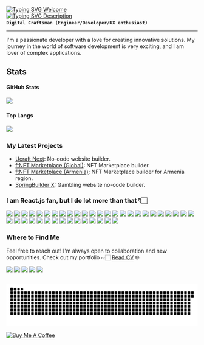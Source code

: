 [![Typing SVG Welcome](https://readme-typing-svg.demolab.com?font=Anta&size=32&duration=1&pause=2000&color=8ec07c&repeat=false&random=false&width=300&lines=Hello%2C+I+am+David)](https://git.io/typing-svg)  
[![Typing SVG Description](https://readme-typing-svg.demolab.com?font=Fira+Code&size=22&duration=1000&pause=2000&color=9AC08C&random=false&width=435&lines=Front-end+Software+Engineer;7+years+of+coding+experience)](https://git.io/typing-svg)  
**`Digital Craftsman (Engineer/Developer/UX enthusiast)`**

---

I'm a passionate developer with a love for creating innovative solutions. My journey in the world of software development is very exciting, and I am lover of complex applications.

## Stats

#### GitHub Stats
<img src="https://github-readme-stats-kigary.vercel.app/api?hide=issues&theme=gruvbox&username=kigary&show_icons=true&hide_title=true" />

#### Top Langs
<img src="https://github-readme-stats-kigary.vercel.app/api/top-langs/?username=kigary&layout=compact&hide_title=true&size_weight=0.5&count_weight=0.5" />

### My Latest Projects

- [Ucraft Next](https://next.ucraft.com/): No-code website builder.
- [ftNFT Marketplace (Global)](https://www.ftnft.com/): NFT Marketplace builder.
- [ftNFT Marketplace (Armenia)](https://ftnft.am/en): NFT Marketplace builder for Armenia region.
- [SpringBuilder X](https://www.betconstruct.com/springbuilderx): Gambling website no-code builder.

### I am React.js fan, but I do lot more than that 👇🏻

<p>
    <img src="https://img.shields.io/badge/React-20232A?style=for-the-badge&logo=react&logoColor=61DAFB" height=32 />
    <img src="https://img.shields.io/badge/TypeScript-007ACC?style=for-the-badge&logo=typescript&logoColor=white" height=32 />
    <img src="https://img.shields.io/badge/JavaScript-F7DF1E?style=for-the-badge&logo=javascript&logoColor=062e6f" height=32 />
    <img src="https://img.shields.io/badge/-React%20Query-FF4154?style=for-the-badge&logo=react%20query&logoColor=white" height=32 />
    <img src="https://img.shields.io/badge/Redux-593D88?style=for-the-badge&logo=redux&logoColor=white" height=32 />
    <img src="https://img.shields.io/badge/React_Router-CA4245?style=for-the-badge&logo=react-router&logoColor=white" height=32 />
    <img src="https://img.shields.io/badge/next.js-000000?style=for-the-badge&logo=nextdotjs&logoColor=white" height=32 />
    <img src="https://img.shields.io/badge/json%20web%20tokens-323330?style=for-the-badge&logo=json-web-tokens&logoColor=pink" height=32 />
    <img src="https://img.shields.io/badge/Python-3776AB?style=for-the-badge&logo=python&logoColor=ffef00" height=32 />
    <img src="https://img.shields.io/badge/C%2B%2B-00599C?style=for-the-badge&logo=c%2B%2B&logoColor=white" height=32 />
    <img src="https://img.shields.io/badge/Swift-FA7343?style=for-the-badge&logo=swift&logoColor=white" height=32 />
    <img src="https://img.shields.io/badge/Vercel-000000?style=for-the-badge&logo=vercel&logoColor=white" height=32 />
    <img src="https://img.shields.io/badge/Jest-323330?style=for-the-badge&logo=Jest&logoColor=white" height=32 />
    <img src="https://img.shields.io/badge/MySQL-00000F?style=for-the-badge&logo=mysql&logoColor=white" height=32 />
    <img src="https://img.shields.io/badge/styled--components-DB7093?style=for-the-badge&logo=styled-components&logoColor=white" height=32 />
    <img src="https://img.shields.io/badge/Tailwind_CSS-38B2AC?style=for-the-badge&logo=tailwind-css&logoColor=white" height=32 />
    <img src="https://img.shields.io/badge/GraphQL-E434AA?style=for-the-badge&logo=graphql&logoColor=white" height=32 />
    <img src="https://img.shields.io/badge/Linux-FCC624?style=for-the-badge&logo=linux&logoColor=black" height=32 />
    <img src="https://img.shields.io/badge/Shell_Script-121011?style=for-the-badge&logo=gnu-bash&logoColor=white" height=32 />
    <img src="https://img.shields.io/badge/webpack-%238DD6F9.svg?style=for-the-badge&logo=webpack&logoColor=black" height=32 />
    <img src="https://img.shields.io/badge/yarn-%232C8EBB.svg?style=for-the-badge&logo=yarn&logoColor=white" height=32 />
    <img src="https://img.shields.io/badge/NPM-%23CB3837.svg?style=for-the-badge&logo=npm&logoColor=white" height=32 />
    <img src="https://img.shields.io/badge/ember-1C1E24?style=for-the-badge&logo=ember.js&logoColor=D04A37" height=32 />
    <img src="https://img.shields.io/badge/less-2B4C80?style=for-the-badge&logo=less&logoColor=white" height=32 />
    <img src="https://img.shields.io/badge/rxjs-%23B7178C.svg?style=for-the-badge&logo=reactivex&logoColor=white" height=32 />
    <img src="https://img.shields.io/badge/web3.js-F16822?style=for-the-badge&logo=web3.js&logoColor=white" height=32 />
    <img src="https://img.shields.io/badge/github%20actions-%232671E5.svg?style=for-the-badge&logo=githubactions&logoColor=white" height=32 />
    <img src="https://img.shields.io/badge/firebase-a08021?style=for-the-badge&logo=firebase&logoColor=ffcd34" height=32 />
    <img src="https://img.shields.io/badge/Obsidian-%23483699.svg?style=for-the-badge&logo=obsidian&logoColor=white" height=32 />
    <img src="https://img.shields.io/badge/IntelliJIDEA-000000.svg?style=for-the-badge&logo=intellij-idea&logoColor=white" height=32 />
    <img src="https://img.shields.io/badge/Solidity-%23363636.svg?style=for-the-badge&logo=solidity&logoColor=white" height=32 />
    <img src="https://img.shields.io/badge/Kali-268BEE?style=for-the-badge&logo=kalilinux&logoColor=white" height=32 />
    <img src="https://img.shields.io/badge/Ubuntu-E95420?style=for-the-badge&logo=ubuntu&logoColor=white" height=32 />
    <img src="https://img.shields.io/badge/Debian-D70A53?style=for-the-badge&logo=debian&logoColor=white" height=32 />
    <img src="https://img.shields.io/badge/docker-%230db7ed.svg?style=for-the-badge&logo=docker&logoColor=white" height=32 />
    <img src="https://img.shields.io/badge/jira-%230A0FFF.svg?style=for-the-badge&logo=jira&logoColor=white" height=32 />
    <img src="https://img.shields.io/badge/-Swagger-%23Clojure?style=for-the-badge&logo=swagger&logoColor=white" height=32 />
    <img src="https://img.shields.io/badge/Slack-4A154B?style=for-the-badge&logo=slack&logoColor=white" height=32 />
    <img src="https://img.shields.io/badge/-TestingLibrary-%23E33332?style=for-the-badge&logo=testing-library&logoColor=white" height=32 />
    <img src="https://img.shields.io/badge/git-%23F05033.svg?style=for-the-badge&logo=git&logoColor=white" height=32 />
</p>

### Where to Find Me

Feel free to reach out! I'm always open to collaboration and new opportunities. Check out my portfolio 👉🏻 [Read CV](https://read.cv/kigary) 🌐
<p>
    <a href="https://linkedin.com/in/kigary" style="display: inline-flex">
        <img src="https://img.shields.io/badge/LinkedIn-0077B5?style=for-the-badge&logo=linkedin&logoColor=white" height=30 />
    </a>
    <a href="https://t.me/koumyakusuji" style="display: inline-flex">
        <img src="https://img.shields.io/badge/Telegram-2CA5E0?style=for-the-badge&logo=telegram&logoColor=white" height=30 />
    </a>
    <a href="https://medium.com/@kigary" style="display: inline-flex">
        <img src="https://img.shields.io/badge/Medium-12100E?style=for-the-badge&logo=medium&logoColor=white" height=30 />
    </a>
    <a href="mailto:david.mirumyan.job@gmail.com" target="_blank" style="display: inline-flex">
        <img src="https://img.shields.io/badge/Gmail-D14836?style=for-the-badge&logo=gmail&logoColor=white" height=30 />
    </a>
    <a href="mailto:david.mirumyan@proton.me" target="_blank" style="display: inline-flex">
        <img src="https://img.shields.io/badge/ProtonMail-8B89CC?style=for-the-badge&logo=protonmail&logoColor=white" height=30 />
    </a>
</p>

<picture>
  <source media="(prefers-color-scheme: dark)" srcset="https://raw.githubusercontent.com/kigary/kigary/output/github-contribution-grid-snake-dark.svg?v=1" />
  <source media="(prefers-color-scheme: light)" srcset="https://raw.githubusercontent.com/kigary/kigary/output/github-contribution-grid-snake.svg?v=1" />
  <img alt="github-snake" src="https://raw.githubusercontent.com/kigary/kigary/output/github-contribution-grid-snake.svg?v=1" />
</picture>
<p></p>
<a href="https://www.buymeacoffee.com/kigary" target="_blank" rel="noreferrer nofollow">
  <img src="https://cdn.buymeacoffee.com/buttons/default-red.png" alt="Buy Me A Coffee" height="40" width="170" >
</a>
